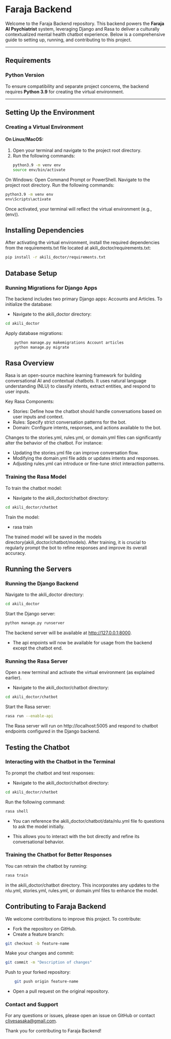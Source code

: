 # Faraja Backend

Welcome to the Faraja Backend repository. This backend powers the **Faraja AI Psychiatrist** system, leveraging Django and Rasa to deliver a culturally contextualized mental health chatbot experience. Below is a comprehensive guide to setting up, running, and contributing to this project.

---

## Requirements

### Python Version
To ensure compatibility and separate project concerns, the backend requires **Python 3.9** for creating the virtual environment.

---

## Setting Up the Environment

### Creating a Virtual Environment

#### On Linux/MacOS:
1. Open your terminal and navigate to the project root directory.
2. Run the following commands:
   ```bash
   python3.9 -m venv env
   source env/bin/activate
   ```

On Windows:
    Open Command Prompt or PowerShell.
    Navigate to the project root directory.
    Run the following commands:
```cmd
python3.9 -m venv env
env\Scripts\activate
```


Once activated, your terminal will reflect the virtual environment (e.g., (env)).

## Installing Dependencies

After activating the virtual environment, install the required dependencies from the requirements.txt file located at akili_doctor/requirements.txt:

```bash
pip install -r akili_doctor/requirements.txt
```

## Database Setup
### Running Migrations for Django Apps

The backend includes two primary Django apps: Accounts and Articles. To initialize the database:

- Navigate to the akili_doctor directory:

```bash
cd akili_doctor
```

Apply database migrations:
```bash
    python manage.py makemigrations Account articles
    python manage.py migrate
```

## Rasa Overview

Rasa is an open-source machine learning framework for building conversational AI and contextual chatbots. It uses natural language understanding (NLU) to classify intents, extract entities, and respond to user inputs.

Key Rasa Components:

   - Stories: Define how the chatbot should handle conversations based on user inputs and context.
   - Rules: Specify strict conversation patterns for the bot.
   - Domain: Configure intents, responses, and actions available to the bot.

Changes to the stories.yml, rules.yml, or domain.yml files can significantly alter the behavior of the chatbot. For instance:

- Updating the stories.yml file can improve conversation flow.
- Modifying the domain.yml file adds or updates intents and responses.
- Adjusting rules.yml can introduce or fine-tune strict interaction patterns.

### Training the Rasa Model

To train the chatbot model:

- Navigate to the akili_doctor/chatbot directory:
```bash
cd akili_doctor/chatbot
```

Train the model:

- rasa train

The trained model will be saved in the models directory(akili_doctor/chatbot/models). After training, it is crucial to regularly prompt the bot to refine responses and improve its overall accuracy.

## Running the Servers
### Running the Django Backend

Navigate to the akili_doctor directory:
```bash
cd akili_doctor
```

Start the Django server:
```bash
python manage.py runserver
```

The backend server will be available at http://127.0.0.1:8000.
 - The api enpoints will now be available for usage from the backend except the chatbot end.

### Running the Rasa Server

Open a new terminal and activate the virtual environment (as explained earlier).

- Navigate to the akili_doctor/chatbot directory:

```bash
cd akili_doctor/chatbot
```

Start the Rasa server:
```bash
rasa run --enable-api
```

The Rasa server will run on http://localhost:5005 and respond to chatbot endpoints configured in the Django backend.

## Testing the Chatbot
### Interacting with the Chatbot in the Terminal

To prompt the chatbot and test responses:

   - Navigate to the akili_doctor/chatbot directory:

```bash
cd akili_doctor/chatbot
```

Run the following command:

```bash
rasa shell
```
- You can reference the akili_doctor/chatbot/data/nlu.yml file fo questions to ask the model initially.

- This allows you to interact with the bot directly and refine its conversational behavior.

### Training the Chatbot for Better Responses

You can retrain the chatbot by running:

```bash
rasa train
```

in the akili_doctor/chatbot directory. This incorporates any updates to the nlu.yml, stories.yml, rules.yml, or domain.yml files to enhance the model.

## Contributing to Faraja Backend

We welcome contributions to improve this project. To contribute:

- Fork the repository on GitHub.
- Create a feature branch:
```bash
git checkout -b feature-name
```

Make your changes and commit:
```bash
git commit -m "Description of changes"
```

Push to your forked repository:
```bash
    git push origin feature-name
```

- Open a pull request on the original repository.

### Contact and Support

For any questions or issues, please open an issue on GitHub or contact clivesasaka@gmail.com.

Thank you for contributing to Faraja Backend!